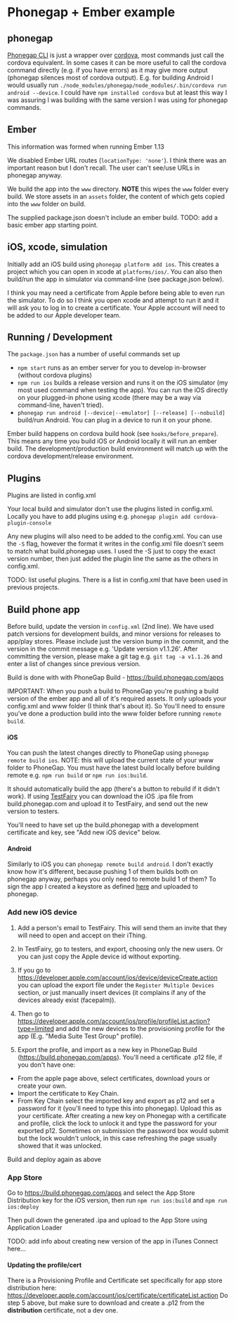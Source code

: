 # Phonegap + Ember example

## phonegap

[Phonegap CLI](https://www.npmjs.com/package/phonegap) is just a wrapper over [cordova](https://www.npmjs.com/package/cordova), most commands just call the cordova equivalent. In some cases it can be more useful to call the cordova command directly (e.g. if you have errors) as it may give more output (phonegap silences most of cordova output). E.g. for building Android I would usually run `./node_modules/phonegap/node_modules/.bin/cordova run android --device`. I could have `npm installed cordova` but at least this way I was assuring I was building with the same version I was using for phonegap commands.

## Ember

This information was formed when running Ember 1.13

We disabled Ember URL routes (`locationType: 'none'`). I think there was an important reason but I don't recall. The user can't see/use URLs in phonegap anyway.

We build the app into the `www` directory. **NOTE** this wipes the `www` folder every build. We store assets in an `assets` folder, the content of which gets copied into the `www` folder on build.

The supplied package.json doesn't include an ember build. TODO: add a basic ember app starting point.

## iOS, xcode, simulation

Initially add an iOS build using `phonegap platform add ios`. This creates a project which you can open in xcode at `platforms/ios/`. You can also then build/run the app in simulator via command-line (see package.json below).

I think you may need a certificate from Apple before being able to even run the simulator. To do so I think you open xcode and attempt to run it and it will ask you to log in to create a certificate. Your Apple account will need to be added to our Apple developer team.

## Running / Development

The `package.json` has a number of useful commands set up

* `npm start` runs as an ember server for you to develop in-browser (without cordova plugins)
* `npm run ios` builds a release version and runs it on the iOS simulator (my most used command when testing the app). You can run the iOS directly on your plugged-in phone using xcode (there may be a way via command-line, haven't tried).
* `phonegap run android [--device|--emulator] [--release] [--nobuild]` build/run Android. You can plug in a device to run it on your phone.

Ember build happens on cordova build hook (see `hooks/before_prepare`). This means any time you build iOS or Android locally it will run an ember build. The development/production build environment will match up with the cordova development/release environment.

## Plugins

Plugins are listed in config.xml

Your local build and simulator don't use the plugins listed in config.xml. Locally you have to add plugins using e.g. `phonegap plugin add cordova-plugin-console`

Any new plugins will also need to be added to the config.xml. You can use the `-S` flag, however the format it writes in the config.xml file doesn't seem to match what build.phonegap uses. I used the -S just to copy the exact version number, then just added the plugin line the same as the others in config.xml.

TODO: list useful plugins. There is a list in config.xml that have been used in previous projects.

## Build phone app

Before build, update the version in `config.xml` (2nd line). We have used patch versions for development builds, and minor versions for releases to app/play stores. Please include just the version bump in the commit, and the version in the commit message e.g. 'Update version v1.1.26'. After committing the version, please make a git tag e.g. `git tag -a v1.1.26` and enter a list of changes since previous version.

Build is done with with PhoneGap Build - https://build.phonegap.com/apps

IMPORTANT: When you push a build to PhoneGap you're pushing a build version of the ember app and all of it's required assets. It only uploads your config.xml and www folder (I think that's about it). So You'll need to ensure you've done a production build into the www folder before running `remote build`.

#### iOS

You can push the latest changes directly to PhoneGap using `phonegap remote build ios`. NOTE: this will upload the current state of your www folder to PhoneGap. You must have the latest build locally before building remote e.g. `npm run build` or `npm run ios:build`.

It should automatically build the app (there's a button to rebuild if it didn't work). If using [TestFairy](https://app.testfairy.com/) you can download the iOS .ipa file from build.phonegap.com and upload it to TestFairy, and send out the new version to testers.

You'll need to have set up the build.phonegap with a development certificate and key, see "Add new iOS device" below.

#### Android

Similarly to iOS you can `phonegap remote build android`. I don't exactly know how it's different, because pushing 1 of them builds both on phonegap anyway, perhaps you only need to remote build 1 of them? To sign the app I created a keystore as defined [here](https://developer.android.com/tools/publishing/app-signing.html) and uploaded to phonegap.

### Add new iOS device

1. Add a person's email to TestFairy. This will send them an invite that they will need to open and accept on their iThing.

2. In TestFairy, go to testers, and export, choosing only the new users. Or you can just copy the Apple device id without exporting.

3. If you go to https://developer.apple.com/account/ios/device/deviceCreate.action you can upload the export file under the `Register Multiple Devices` section, or just manually insert devices (it complains if any of the devices already exist (facepalm)).

4. Then go to https://developer.apple.com/account/ios/profile/profileList.action?type=limited and add the new devices to the provisioning profile for the app (E.g. "Media Suite Test Group" profile).

5. Export the profile, and import as a new key in PhoneGap Build (https://build.phonegap.com/apps). You'll need a certificate .p12 file, if you don't have one:
- From the apple page above, select certificates, download yours or create your own.
- Import the certificate to Key Chain.
- From Key Chain select the imported key and export as p12 and set a password for it (you'll need to type this into phonegap). Upload this as your certificate.
After creating a new key on Phonegap with a certificate and profile, click the lock to unlock it and type the password for your exported p12. Sometimes on submission the password box would submit but the lock wouldn't unlock, in this case refreshing the page usually showed that it was unlocked.

Build and deploy again as above

### App Store

Go to https://build.phonegap.com/apps and select the App Store Distribution key for the iOS version, then run `npm run ios:build` and `npm run ios:deploy`

Then pull down the generated .ipa and upload to the App Store using Application Loader

TODO: add info about creating new version of the app in iTunes Connect here...

#### Updating the profile/cert

There is a Provisioning Profile and Certificate set specifically for app store distribution here: https://developer.apple.com/account/ios/certificate/certificateList.action
Do step 5 above, but make sure to download and create a .p12 from the **distribution** certificate, not a dev one.
